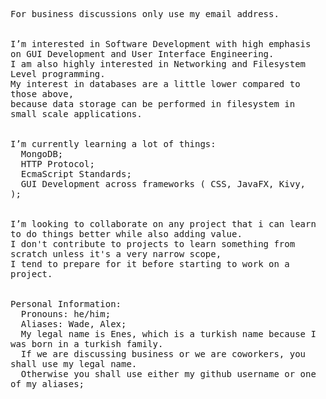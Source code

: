 <pre style="text-wrap: wrap; white-space-collapse: break-space;">

For business discussions only use my email address.


I’m interested in Software Development with high emphasis on GUI Development and User Interface Engineering.
I am also highly interested in Networking and Filesystem Level programming. 
My interest in databases are a little lower compared to those above,
because data storage can be performed in filesystem in small scale applications. 


I’m currently learning a lot of things: 
  MongoDB;
  HTTP Protocol;
  EcmaScript Standards;
  GUI Development across frameworks ( CSS, JavaFX, Kivy,  );

  
I’m looking to collaborate on any project that i can learn to do things better while also adding value. 
I don't contribute to projects to learn something from scratch unless it's a very narrow scope, 
I tend to prepare for it before starting to work on a project.


Personal Information: 
  Pronouns: he/him; 
  Aliases: Wade, Alex;
  My legal name is Enes, which is a turkish name because I was born in a turkish family. 
  If we are discussing business or we are coworkers, you shall use my legal name. 
  Otherwise you shall use either my github username or one of my aliases;
  
</pre>
<!---
ConstructiveKeyboard/ConstructiveKeyboard is a ✨ special ✨ repository because its `README.md` (this file) appears on your GitHub profile.
You can click the Preview link to take a look at your changes.
--->
